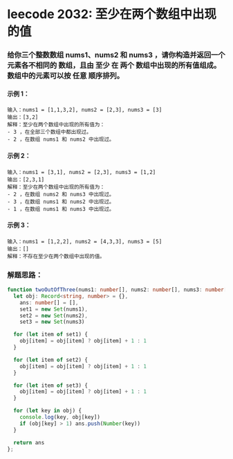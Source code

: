 # leecode 2032: 至少在两个数组中出现的值

### 给你三个整数数组 nums1、nums2 和 nums3 ，请你构造并返回一个 元素各不相同的 数组，且由 至少 在 两个 数组中出现的所有值组成。数组中的元素可以按 任意 顺序排列。

#### 示例 1：
```
输入：nums1 = [1,1,3,2], nums2 = [2,3], nums3 = [3]
输出：[3,2]
解释：至少在两个数组中出现的所有值为：
- 3 ，在全部三个数组中都出现过。
- 2 ，在数组 nums1 和 nums2 中出现过。
```
#### 示例 2：
```
输入：nums1 = [3,1], nums2 = [2,3], nums3 = [1,2]
输出：[2,3,1]
解释：至少在两个数组中出现的所有值为：
- 2 ，在数组 nums2 和 nums3 中出现过。
- 3 ，在数组 nums1 和 nums2 中出现过。
- 1 ，在数组 nums1 和 nums3 中出现过。
```
#### 示例 3：
```
输入：nums1 = [1,2,2], nums2 = [4,3,3], nums3 = [5]
输出：[]
解释：不存在至少在两个数组中出现的值。
```

### 解题思路：
```ts
function twoOutOfThree(nums1: number[], nums2: number[], nums3: number[]): number[] {
  let obj: Record<string, number> = {},
    ans: number[] = [],
    set1 = new Set(nums1),
    set2 = new Set(nums2),
    set3 = new Set(nums3)

  for (let item of set1) {
    obj[item] = obj[item] ? obj[item] + 1 : 1
  }

  for (let item of set2) {
    obj[item] = obj[item] ? obj[item] + 1 : 1
  }

  for (let item of set3) {
    obj[item] = obj[item] ? obj[item] + 1 : 1
  }

  for (let key in obj) {
    console.log(key, obj[key])
    if (obj[key] > 1) ans.push(Number(key))
  }

  return ans
};
```